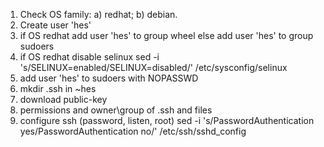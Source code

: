 1. Check OS family:
    a) redhat;
    b) debian.
2. Create user 'hes'
3. if OS redhat add user 'hes' to group wheel
    else add user 'hes' to group sudoers
4. if OS redhat disable selinux
    sed -i 's/SELINUX=enabled/SELINUX=disabled/' /etc/sysconfig/selinux    
5. add user 'hes' to sudoers with NOPASSWD
6. mkdir .ssh in ~hes
7. download public-key
8. permissions and owner\group of .ssh and files
9. configure ssh (password, listen, root)
    sed -i 's/PasswordAuthentication yes/PasswordAuthentication no/' /etc/ssh/sshd_config